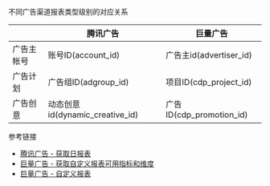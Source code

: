 不同广告渠道报表类型级别的对应关系

|    | 腾讯广告 | 巨量广告 |
| -------- | ------- | ------- |
| 广告主帐号  | 账号ID(account_id)    | 广告主id(advertiser_id)   |
| 广告计划 | 广告组ID(adgroup_id)   | 项目ID(cdp_project_id)   |
| 广告创意    | 动态创意id(dynamic_creative_id)   | 广告ID(cdp_promotion_id)    |

参考链接
- [腾讯广告 - 获取日报表](https://developers.e.qq.com/v3.0/docs/api/daily_reports/get)
- [巨量广告 - 获取自定义报表可用指标和维度](https://open.oceanengine.com/labels/7/docs/1755261744248832)
- [巨量广告 - 自定义报表](https://open.oceanengine.com/labels/7/docs/1741387668314126)